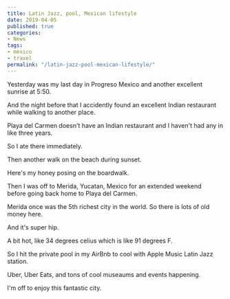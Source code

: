 ```yaml
---
title: Latin Jazz, pool, Mexican lifestyle
date: 2019-04-05
published: true
categories:
- News
tags:
- mexico
- travel
permalink: "/latin-jazz-pool-mexican-lifestyle/"
---
```

Yesterday was my last day in Progreso Mexico and another excellent sunrise at 5:50.

And the night before that I accidently found an excellent Indian restaurant while walking to another place.

Playa del Carmen doesn't have an Indian restaurant and I haven't had any in like three years.

So I ate there immediately.

Then another walk on the beach during sunset.

Here's my honey posing on the boardwalk.

Then I was off to Merida, Yucatan, Mexico for an extended weekend before going back home to Playa del Carmen.

Merida once was the 5th richest city in the world. So there is lots of old money here.

And it's super hip.

A bit hot, like 34 degrees celius which is like 91 degrees F.

So I hit the private pool in my AirBnb to cool with Apple Music Latin Jazz station.

Uber, Uber Eats, and tons of cool museaums and events happening.

I'm off to enjoy this fantastic city.